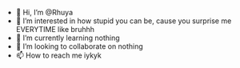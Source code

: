 - 👋 Hi, I’m @Rhuya
- 👀 I’m interested in how stupid you can be, cause you surprise me EVERYTIME like bruhhh
- 🌱 I’m currently learning nothing
- 💞️ I’m looking to collaborate on nothing
- 📫 How to reach me iykyk

<!---
This is pure stupidity, thank you.
--->
